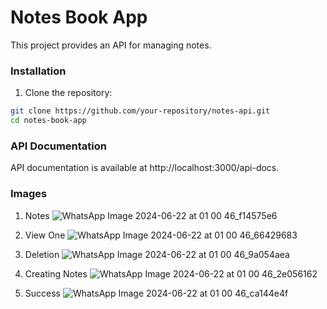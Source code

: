 # Notes Book App

This project provides an API for managing notes. 



### Installation

1. Clone the repository:

```bash
git clone https://github.com/your-repository/notes-api.git
cd notes-book-app

```

### API Documentation

API documentation is available at http://localhost:3000/api-docs.

### Images


1. Notes
![WhatsApp Image 2024-06-22 at 01 00 46_f14575e6](https://github.com/Teach-2-Give/notes-book-app/assets/112781610/7159f944-ec21-418e-85e4-b8edced5fc63)

2. View One
![WhatsApp Image 2024-06-22 at 01 00 46_66429683](https://github.com/Teach-2-Give/notes-book-app/assets/112781610/dabafee2-5bed-4628-8ee0-2cab3a7df1c3)

3. Deletion
![WhatsApp Image 2024-06-22 at 01 00 46_9a054aea](https://github.com/Teach-2-Give/notes-book-app/assets/112781610/2b868fb8-aeaa-43f3-a430-12e029977df6)

4. Creating Notes
![WhatsApp Image 2024-06-22 at 01 00 46_2e056162](https://github.com/Teach-2-Give/notes-book-app/assets/112781610/e9a40350-0d95-4c24-bf04-d9f80b42fe3f)

5. Success
![WhatsApp Image 2024-06-22 at 01 00 46_ca144e4f](https://github.com/Teach-2-Give/notes-book-app/assets/112781610/9e1685ef-ad1d-420b-9da5-2537c606dd06)
